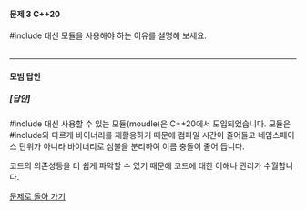 #### 문제 3 C++20
#include 대신 모듈을 사용해야 하는 이유를 설명해 보세요.
<br/><br/>

---


#### 모범 답안
##### [답안]
#include 대신 사용할 수 있는 모듈(moudle)은 C++20에서 도입되었습니다. 모듈은 #include와 다르게 바이너리를 재활용하기 때문에 컴파일 시간이 줄어들고 네임스페이스 단위가 아니라 바이너리로 심불을 분리하여 이름 충돌이 줄어 듭니다. 

코드의 의존성등을 더 쉽게 파악할 수 있기 때문에 코드에 대한 이해나 관리가 수월합니다.

[문제로 돌아 가기](README.md "문제로 돌아 가기")
